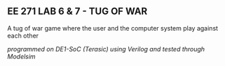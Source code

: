 ## EE 271 LAB 6 & 7 - TUG OF WAR

A tug of war game where the user and the computer system play against each other 

*programmed on DE1-SoC (Terasic) using Verilog and tested through Modelsim*
